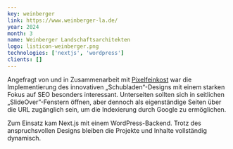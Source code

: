 ```yaml
---
key: weinberger
link: https://www.weinberger-la.de/
year: 2024
month: 3
name: Weinberger Landschaftsarchitekten
logo: listicon-weinberger.png
technologies: ['nextjs', 'wordpress']
clients: []
---
```


Angefragt von und in Zusammenarbeit mit [Pixelfeinkost](https://pixelfeinkost.de/) war die Implementierung des innovativen „Schubladen“-Designs mit einem starken Fokus auf SEO besonders interessant. Unterseiten sollten sich in seitlichen „SlideOver”-Fenstern öffnen, aber dennoch als eigenständige Seiten über die URL zugänglich sein, um die Indexierung durch Google zu ermöglichen. 

Zum Einsatz kam Next.js mit einem WordPress-Backend. Trotz des anspruchsvollen Designs bleiben die Projekte und Inhalte vollständig dynamisch.